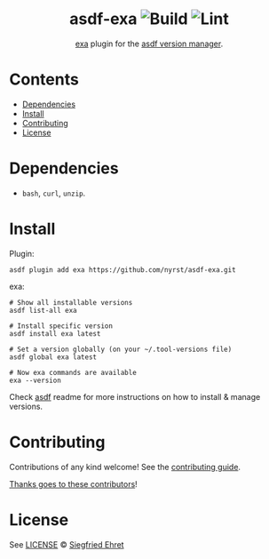 <div align="center">

# asdf-exa ![Build](https://github.com/nyrst/asdf-exa/workflows/Build/badge.svg) ![Lint](https://github.com/nyrst/asdf-exa/workflows/Lint/badge.svg)

[exa](https://the.exa.website/) plugin for the [asdf version manager](https://asdf-vm.com).

</div>

# Contents

- [Dependencies](#dependencies)
- [Install](#install)
- [Contributing](#contributing)
- [License](#license)

# Dependencies

- `bash`, `curl`, `unzip`.

# Install

Plugin:

```shell
asdf plugin add exa https://github.com/nyrst/asdf-exa.git
```

exa:

```shell
# Show all installable versions
asdf list-all exa

# Install specific version
asdf install exa latest

# Set a version globally (on your ~/.tool-versions file)
asdf global exa latest

# Now exa commands are available
exa --version
```

Check [asdf](https://github.com/asdf-vm/asdf) readme for more instructions on how to
install & manage versions.

# Contributing

Contributions of any kind welcome! See the [contributing guide](contributing.md).

[Thanks goes to these contributors](https://github.com/nyrst/asdf-exa/graphs/contributors)!

# License

See [LICENSE](LICENSE) © [Siegfried Ehret](https://github.com/SiegfriedEhret/)
